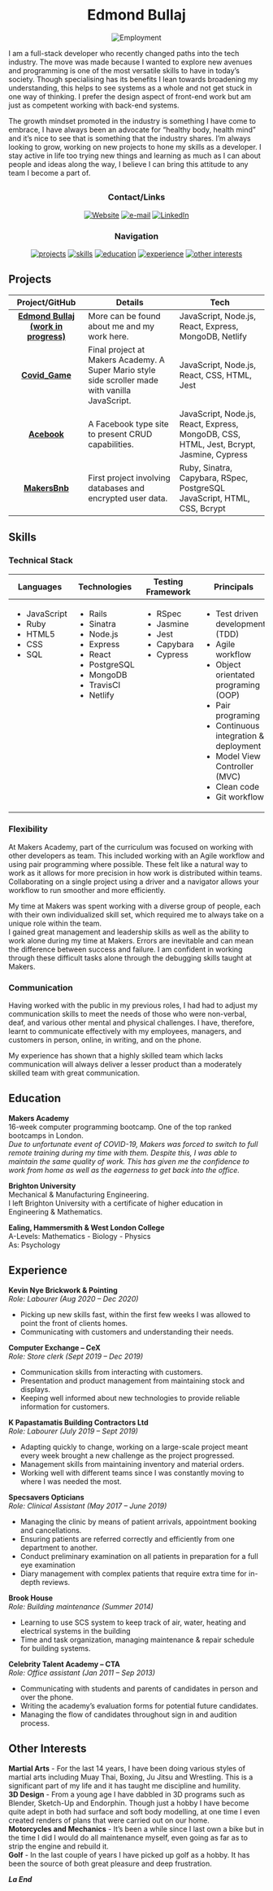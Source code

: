 <div align="center">

# Edmond Bullaj

![Employment](https://img.shields.io/badge/Employment_Status-Searching-red)

<div align="left">

I am a full-stack developer who recently changed paths into the tech industry. The move was made because I wanted to explore new avenues and programming is one of the most versatile skills to have in today’s society. Though specialising has its benefits I lean towards broadening my understanding, this helps to see systems as a whole and not get stuck in one way of thinking. I prefer the design aspect of front-end work but am just as competent working with back-end systems.

The growth mindset promoted in the industry is something I have come to embrace, I have always been an advocate for “healthy body, health mind” and it’s nice to see that is something that the industry shares. I’m always looking to grow, working on new projects to hone my skills as a developer. I stay active in life too trying new things and learning as much as I can about people and ideas along the way, I believe I can bring this attitude to any team I become a part of.


</div>

<h2>

### Contact/Links

[![Website]](https://edmondbullaj.netlify.app/)
[![e-mail]](mailto:edmond.b@hotmail.co.uk)
[![LinkedIn]](https://www.linkedin.com/in/edmond-bullaj-2402a811a/)

### Navigation

[![projects](https://img.shields.io/badge/-Projects-red?style=for-the-badge)](#projects)
[![skills](https://img.shields.io/badge/-Skills-red?style=for-the-badge)](#skills)
[![education](https://img.shields.io/badge/-Education-red?style=for-the-badge)](#education)
[![experience](https://img.shields.io/badge/-Experience-red?style=for-the-badge)](#experience)
[![other interests](https://img.shields.io/badge/-Other_Interests-red?style=for-the-badge)](#other-interests)

</div>

</h2>

## Projects

| Project/GitHub          | Details                                                                                         | Tech                                |
| :---------------------: | ----------------------------------------------------------------------------------------------- | ----------------------------------- |
| **[Edmond Bullaj (work in progress)]** | More can be found about me and my work here. | JavaScript, Node.js, React, Express, MongoDB, Netlify |
| **[Covid_Game]** | Final project at Makers Academy. A Super Mario style side scroller made with vanilla JavaScript. | JavaScript, Node.js, React, CSS, HTML, Jest |
| **[Acebook]** | A Facebook type site to present CRUD capabilities. | JavaScript, Node.js, React, Express, MongoDB, CSS, HTML, Jest, Bcrypt, Jasmine, Cypress |
| **[MakersBnb]** | First project involving databases and encrypted user data. | Ruby, Sinatra, Capybara, RSpec, PostgreSQL JavaScript, HTML, CSS, Bcrypt |

## Skills

### Technical Stack

<table>
  <thead>
    <tr>
      <th>Languages</th>
      <th>Technologies</th>
      <th>Testing Framework</th>
      <th>Principals</th>
      <th>Other Technologies</th>
    </tr>
  </thead>
  <tbody>
    <tr>
      <td style="vertical-align: top">
        <ul>
          <li>JavaScript</li>
          <li>Ruby</li>
          <li>HTML5</li>
          <li>CSS</li>
          <li>SQL</li>
        </ul>
      </td>
      <td style="vertical-align: top">
        <ul>
          <li>Rails</li>
          <li>Sinatra</li>
          <li>Node.js</li>
          <li>Express</li>
          <li>React</li>
          <li>PostgreSQL</li>
          <li>MongoDB</li>
          <li>TravisCI</li>
          <li>Netlify</li>
        </ul>
      </td>
      <td style="vertical-align: top">
        <ul>
          <li>RSpec</li>
          <li>Jasmine</li>
          <li>Jest</li>
          <li>Capybara</li>
          <li>Cypress</li>
        </ul>
      </td>
      <td style="vertical-align: top">
        <ul>
          <li>Test driven development (TDD)</li>
          <li>Agile workflow</li>
          <li>Object orientated programing (OOP)</li>
          <li>Pair programing</li>
          <li>Continuous integration & deployment</li>
          <li>Model View Controller (MVC)</li>
          <li>Clean code</li>
          <li>Git workflow</li>
        </ul>
      </td>
      <td style="vertical-align: top">
        <ul>
          <li>Git</li>
          <li>MongoDB</li>
          <li>PostgreSQL</li>
          <li>Blender</li>
          <li>Unity</li>
        </ul>
      </td>
    </tr>
  </tbody>
</table>

### Flexibility    
At Makers Academy, part of the curriculum was focused on working with other developers as team. This included working with an Agile workflow and using pair programming where possible. These felt like a natural way to work as it allows for more precision in how work is distributed within teams. Collaborating on a single project using a driver and a navigator allows your workflow to run smoother and more efficiently.  

My time at Makers was spent working with a diverse group of people, each with their own individualized skill set, which required me to always take on a unique role within the team.  
I gained great management and leadership skills as well as the ability to work alone during my time at Makers. Errors are inevitable and can mean the difference between success and failure. I am confident in working through these difficult tasks alone through the debugging skills taught at Makers.            

### Communication   
Having worked with the public in my previous roles, I had had to adjust my communication skills to meet the needs of those who were non-verbal, deaf, and various other mental and physical challenges. I have, therefore, learnt to communicate effectively with my employees, managers, and customers in person, online, in writing, and on the phone.   

My experience has shown that a highly skilled team which lacks communication will always deliver a lesser product than a moderately skilled team with great communication.     

## Education

**Makers Academy**   
16-week computer programming bootcamp. One of the top ranked bootcamps in London.  
*Due to unfortunate event of COVID-19, Makers was forced to switch to full remote training during my time with them. Despite this, I was able to maintain the same quality of work. This has given me the confidence to work from home as well as the eagerness to get back into the office.*

**Brighton University**   
Mechanical & Manufacturing Engineering.   
I left Brighton University with a certificate of higher education in Engineering & Mathematics.

**Ealing, Hammersmith & West London College**    
A-Levels: Mathematics - Biology - Physics    
As: Psychology

## Experience

**Kevin Nye Brickwork & Pointing**    
*Role: Labourer (Aug 2020 – Dec 2020)*
* Picking up new skills fast, within the first few weeks I was allowed to point the front of clients homes.
* Communicating with customers and understanding their needs.

**Computer Exchange – CeX**   
*Role: Store clerk (Sept 2019 – Dec 2019)*
* Communication skills from interacting with customers.
* Presentation and product management from maintaining stock and displays.
* Keeping well informed about new technologies to provide reliable information for customers.

**K Papastamatis Building Contractors Ltd**   
*Role: Labourer (July 2019 – Sept 2019)*
* Adapting quickly to change, working on a large-scale project meant every week brought a new challenge as the project progressed.
* Management skills from maintaining inventory and material orders.
* Working well with different teams since I was constantly moving to where I was needed the most.

**Specsavers Opticians**   
*Role: Clinical Assistant (May 2017 – June 2019)*
* Managing the clinic by means of patient arrivals, appointment booking and cancellations.
* Ensuring patients are referred correctly and efficiently from one department to another.
* Conduct preliminary examination on all patients in preparation for a full eye examination
* Diary management with complex patients that require extra time for in-depth reviews.

**Brook House**   
*Role: Building maintenance (Summer 2014)*
* Learning to use SCS system to keep track of air, water, heating and electrical systems in the building
* Time and task organization, managing maintenance & repair schedule for building systems.

**Celebrity Talent Academy – CTA**       
*Role: Office assistant (Jan 2011 – Sep 2013)*
* Communicating with students and parents of candidates in person and over the phone.
* Writing the academy’s evaluation forms for potential future candidates.
* Managing the flow of candidates throughout sign in and audition process.

## Other Interests

**Martial Arts** - For the last 14 years, I have been doing various styles of martial arts including Muay Thai, Boxing, Ju Jitsu and Wrestling. This is a significant part of my life and it has taught me discipline and humility.   
**3D Design** - From a young age I have dabbled in 3D programs such as Blender, Sketch-Up and Endorphin. Though just a hobby I have become quite adept in both had surface and soft body modelling, at one time I even created renders of plans that were carried out on our home.   
**Motorcycles and Mechanics** - It’s been a while since I last own a bike but in the time I did I would do all maintenance myself, even going as far as to strip the engine and rebuild it.   
**Golf** - In the last couple of years I have picked up golf as a hobby. It has been the source of both great pleasure and deep frustration.   

**_La End_**

<!-- Project Links -->

[Covid_Game]: https://github.com/edmond-b/Covid_Game
[Acebook]: https://github.com/edmond-b/acebook-NO-de-Problem
[MakersBnb]: https://github.com/edmond-b/Makersbnb
[Edmond Bullaj (work in progress)]: https://github.com/edmond-b/website

<!-- Badge Links -->

[Website]: https://img.shields.io/badge/Website-grey?style=for-the-badge&logo=React&logoColor=red
[linkedIn]: https://img.shields.io/badge/LinkedIn-blue?style=for-the-badge&logo=linkedin
[e-mail]: https://img.shields.io/badge/email-orange?style=for-the-badge&logo=gmail&logoColor=white

